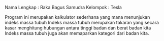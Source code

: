 Nama Lengkap : Raka Bagus Samudra
Kelompok     : Tesla

Program ini merupakan kalkulator sederhana yang mana menunjukan indeks massa tubuh
Indeks massa tubuh merupakan takaran yang secara kasar menghitung hubungan antara tinggi badan dan berat badan kita
Indeks massa tubuh juga akan memaparkan kategori dari badan kita.
